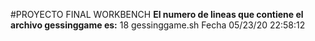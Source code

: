 
#PROYECTO FINAL WORKBENCH
**El numero de lineas que contiene el archivo gessinggame es:**
18 gessinggame.sh
Fecha
05/23/20
22:58:12
